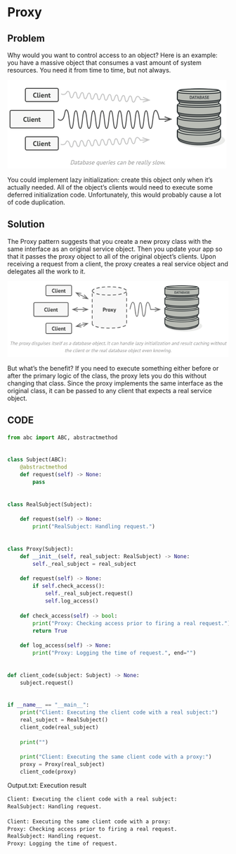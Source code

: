 # Proxy


## Problem
Why would you want to control access to an object? Here is an example: you have a massive object that consumes a vast amount of system resources. You need it from time to time, but not always.

![proxy_1](proxy_1.PNG)

You could implement lazy initialization: create this object only when it’s actually needed. All of the object’s clients would need to execute some deferred initialization code. Unfortunately, this would probably cause a lot of code duplication.


## Solution
The Proxy pattern suggests that you create a new proxy class with the same interface as an original service object. Then you update your app so that it passes the proxy object to all of the original object’s clients. Upon receiving a request from a client, the proxy creates a real service object and delegates all the work to it.


![proxy_2](proxy_2.PNG)

But what’s the benefit? If you need to execute something either before or after the primary logic of the class, the proxy lets you do this without changing that class. Since the proxy implements the same interface as the original class, it can be passed to any client that expects a real service object.

## CODE
```python
from abc import ABC, abstractmethod


class Subject(ABC):
    @abstractmethod
    def request(self) -> None:
        pass


class RealSubject(Subject):

    def request(self) -> None:
        print("RealSubject: Handling request.")


class Proxy(Subject):
    def __init__(self, real_subject: RealSubject) -> None:
        self._real_subject = real_subject

    def request(self) -> None:
        if self.check_access():
            self._real_subject.request()
            self.log_access()

    def check_access(self) -> bool:
        print("Proxy: Checking access prior to firing a real request.")
        return True

    def log_access(self) -> None:
        print("Proxy: Logging the time of request.", end="")


def client_code(subject: Subject) -> None:
    subject.request()


if __name__ == "__main__":
    print("Client: Executing the client code with a real subject:")
    real_subject = RealSubject()
    client_code(real_subject)

    print("")

    print("Client: Executing the same client code with a proxy:")
    proxy = Proxy(real_subject)
    client_code(proxy)
``` 

 Output.txt: Execution result
```bash
Client: Executing the client code with a real subject:
RealSubject: Handling request.

Client: Executing the same client code with a proxy:
Proxy: Checking access prior to firing a real request.
RealSubject: Handling request.
Proxy: Logging the time of request.
```
